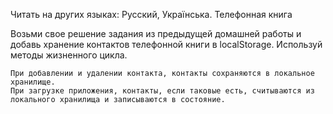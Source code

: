 Читать на других языках: Русский, Українська.
Телефонная книга

Возьми свое решение задания из предыдущей домашней работы и добавь хранение контактов телефонной книги в localStorage. Используй методы жизненного цикла.

    При добавлении и удалении контакта, контакты сохраняются в локальное хранилище.
    При загрузке приложения, контакты, если таковые есть, считываются из локального хранилища и записываются в состояние.
